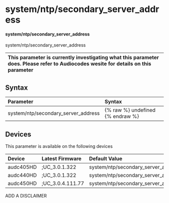 ﻿---
description: system/ntp/secondary_server_address
search:
    keywords: ['system','ntp','secondary_server_address']
---

# system/ntp/secondary_server_address

#### system/ntp/secondary_server_address

system/ntp/secondary_server_address


| This parameter is currently investigating what this parameter does. Please refer to Audiocodes wesite for details on this parameter | 
| :--- |

## Syntax
| Parameter | Syntax |
| :--- | :--- |
|system/ntp/secondary_server_address | {% raw %} undefined {% endraw %}|

## Devices
This parameter is available on the following devices

| Device | Latest Firmware | Default Value |
|:---|:---|:---|
| audc405HD | ;UC_3.0.1.322 | system/ntp/secondary_server_address= 
| audc440HD | ;UC_3.0.1.322 | system/ntp/secondary_server_address= 
| audc450HD | ;UC_3.0.4.111.77 | system/ntp/secondary_server_address= 

ADD A DISCLAIMER
